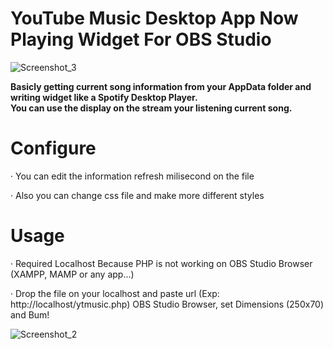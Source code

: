 # YouTube Music Desktop App Now Playing Widget For OBS Studio
![Screenshot_3](https://user-images.githubusercontent.com/35993608/123556842-376eb300-d796-11eb-9014-29ce077c211e.png)

<b> Basicly getting current song information from your AppData folder and writing widget like a Spotify Desktop Player. </b>
<br>
<b> You can use the display on the stream your listening current song. </b>

# Configure
<p> <span>&#183;</span> You can edit the information refresh milisecond on the file</p>
<p> <span>&#183;</span> Also you can change css file and make more different styles</p>

# Usage
<p> <span>&#183;</span> Required Localhost Because PHP is not working on OBS Studio Browser (XAMPP, MAMP or any app...) </p>
<p> <span>&#183;</span> Drop the file on your localhost and paste url (Exp: http://localhost/ytmusic.php) OBS Studio Browser, set Dimensions (250x70) and Bum! </p>

![Screenshot_2](https://user-images.githubusercontent.com/35993608/123557529-01333280-d79a-11eb-981d-c66cf6f5a6a7.png)
